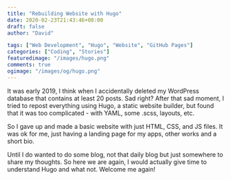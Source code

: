 ```yaml
---
title: "Rebuilding Website with Hugo"
date: 2020-02-23T21:43:46+08:00
draft: false
author: "David"

tags: ["Web Development", "Hugo", "Website", "GitHub Pages"]
categories: ["Coding", "Stories"]
featuredimage: "/images/hugo.png"
comments: true
ogimage: "/images/og/hugo.png"
---
```


It was early 2019, I think when I accidentally deleted my WordPress database that contains at least 20 posts. Sad right? After that sad moment, I tried to repost everything using Hugo, a static website builder, but found that it was too complicated - with YAML, some .scss, layouts, etc.

So I gave up and made a basic website with just HTML, CSS, and JS files. It was ok for me, just having a landing page for my apps, other works and a short bio.

Until I do wanted to do some blog, not that daily blog but just somewhere to share my thoughts. So here we are again, I would actually give time to understand Hugo and what not. Welcome me again!
